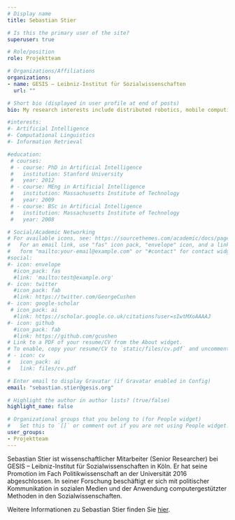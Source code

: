 ```yaml
---
# Display name
title: Sebastian Stier

# Is this the primary user of the site?
superuser: true

# Role/position
role: Projektteam

# Organizations/Affiliations
organizations:
- name: GESIS – Leibniz-Institut für Sozialwissenschaften
  url: ""

# Short bio (displayed in user profile at end of posts)
bio: My research interests include distributed robotics, mobile computing and programmable matter.

#interests:
#- Artificial Intelligence
#- Computational Linguistics
#- Information Retrieval

#education:
 # courses:
 # - course: PhD in Artificial Intelligence
 #   institution: Stanford University
 #   year: 2012
 # - course: MEng in Artificial Intelligence
 #   institution: Massachusetts Institute of Technology
 #   year: 2009
 # - course: BSc in Artificial Intelligence
 #   institution: Massachusetts Institute of Technology
 #   year: 2008

# Social/Academic Networking
# For available icons, see: https://sourcethemes.com/academic/docs/page-builder/#icons
#   For an email link, use "fas" icon pack, "envelope" icon, and a link in the
#   form "mailto:your-email@example.com" or "#contact" for contact widget.
#social:
#- icon: envelope
  #icon_pack: fas
  #link: 'mailto:test@example.org'
#- icon: twitter
  #icon_pack: fab
  #link: https://twitter.com/GeorgeCushen
#- icon: google-scholar
 # icon_pack: ai
  #link: https://scholar.google.co.uk/citations?user=sIwtMXoAAAAJ
#- icon: github
  #icon_pack: fab
  #link: https://github.com/gcushen
# Link to a PDF of your resume/CV from the About widget.
# To enable, copy your resume/CV to `static/files/cv.pdf` and uncomment the lines below.
# - icon: cv
#   icon_pack: ai
#   link: files/cv.pdf

# Enter email to display Gravatar (if Gravatar enabled in Config)
email: "sebastian.stier@gesis.org"

# Highlight the author in author lists? (true/false)
highlight_name: false

# Organizational groups that you belong to (for People widget)
#   Set this to `[]` or comment out if you are not using People widget.
user_groups:
- Projektteam
---
```


Sebastian Stier ist wissenschaftlicher Mitarbeiter (Senior Researcher) bei GESIS – Leibniz-Institut für Sozialwissenschaften in Köln. Er hat seine Promotion im Fach Politikwissenschaft an der Universität 2016 abgeschlossen. In seiner Forschung beschäftigt er sich mit politischer Kommunikation in sozialen Medien und der Anwendung computergestützter Methoden in den Sozialwissenschaften.

Weitere Informationen zu Sebastian Stier finden Sie <a href="https://www.gesis.org/institut/mitarbeiterverzeichnis/person/sebastian.stier" target="_blank">hier</a>.

